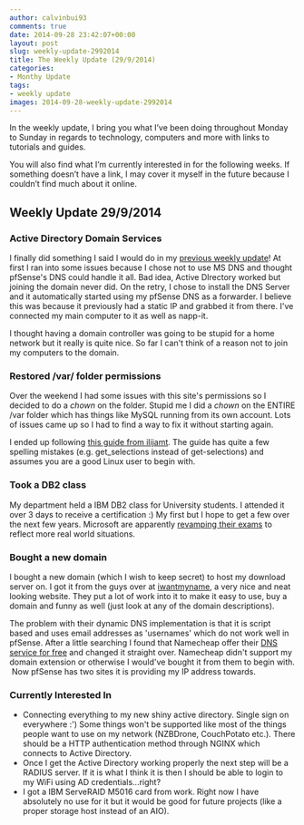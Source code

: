 ```yaml
---
author: calvinbui93
comments: true
date: 2014-09-28 23:42:07+00:00
layout: post
slug: weekly-update-2992014
title: The Weekly Update (29/9/2014)
categories:
- Monthy Update
tags:
- weekly update
images: 2014-09-28-weekly-update-2992014
---
```


In the weekly update, I bring you what I’ve been doing throughout Monday to Sunday in regards to technology, computers and more with links to tutorials and guides.

You will also find what I’m currently interested in for the following weeks. If something doesn’t have a link, I may cover it myself in the future because I couldn’t find much about it online.

<!-- more -->

## Weekly Update 29/9/2014

### Active Directory Domain Services

I finally did something I said I would do in my [previous weekly update](/weekly-update-2292014/)! At first I ran into some issues because I chose not to use MS DNS and thought pfSense's DNS could handle it all. Bad idea, Active DIrectory worked but joining the domain never did. On the retry, I chose to install the DNS Server and it automatically started using my pfSense DNS as a forwarder. I believe this was because it previously had a static IP and grabbed it from there. I've connected my main computer to it as well as napp-it.

I thought having a domain controller was going to be stupid for a home network but it really is quite nice. So far I can't think of a reason not to join my computers to the domain.

### Restored /var/ folder permissions

Over the weekend I had some issues with this site's permissions so I decided to do a _chown_ on the folder. Stupid me I did a _chown_ on the ENTIRE /var folder which has things like MySQL running from its own account. Lots of issues came up so I had to find a way to fix it without starting again.

I ended up following [this guide from ilijamt](http://blog.matoski.com/articles/debian-restore-var-ownership-permissions/). The guide has quite a few spelling mistakes (e.g. get_selections instead of get-selections) and assumes you are a good Linux user to begin with.

### Took a DB2 class

My department held a IBM DB2 class for University students. I attended it over 3 days to receive a certification :) My first but I hope to get a few over the next few years. Microsoft are apparently [revamping their exams](http://windowsitpro.com/cloud/microsoft-expands-its-outsourced-certifications-contract-pearson-online-exams) to reflect more real world situations.

### Bought a new domain

I bought a new domain (which I wish to keep secret) to host my download server on. I got it from the guys over at [iwantmyname](https://iwantmyname.com/), a very nice and neat looking website. They put a lot of work into it to make it easy to use, buy a domain and funny as well (just look at any of the domain descriptions).

The problem with their dynamic DNS implementation is that it is script based and uses email addresses as 'usernames' which do not work well in pfSense. After a little searching I found that Namecheap offer their [DNS service for free](https://www.namecheap.com/domains/freedns.aspx) and changed it straight over. Namecheap didn't support my domain extension or otherwise I would've bought it from them to begin with.  Now pfSense has two sites it is providing my IP address towards.

### Currently Interested In

* Connecting everything to my new shiny active directory. Single sign on everywhere :') Some things won't be supported like most of the things people want to use on my network (NZBDrone, CouchPotato etc.). There should be a HTTP authentication method through NGINX which connects to Active Directory.
* Once I get the Active Directory working properly the next step will be a RADIUS server. If it is what I think it is then I should be able to login to my WiFi using AD credentials...right?
* I got a IBM ServeRAID M5016 card from work. Right now I have absolutely no use for it but it would be good for future projects (like a proper storage host instead of an AIO).
